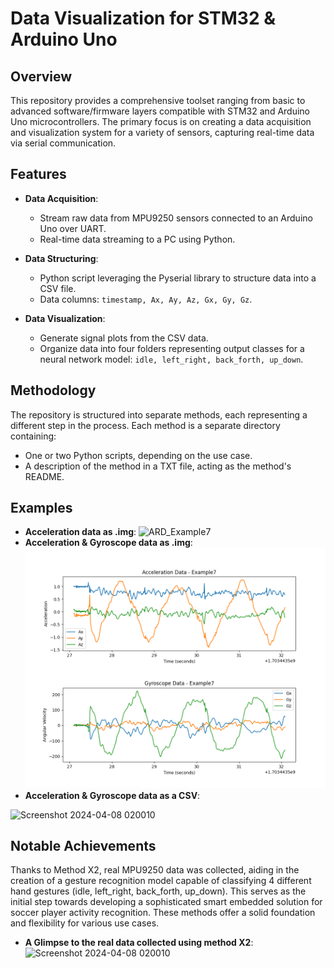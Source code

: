 # Data Visualization for STM32 & Arduino Uno

## Overview

This repository provides a comprehensive toolset ranging from basic to advanced software/firmware layers compatible with STM32 and Arduino Uno microcontrollers. The primary focus is on creating a data acquisition and visualization system for a variety of sensors, capturing real-time data via serial communication.

## Features

- **Data Acquisition**: 
  - Stream raw data from MPU9250 sensors connected to an Arduino Uno over UART.
  - Real-time data streaming to a PC using Python.

- **Data Structuring**: 
  - Python script leveraging the Pyserial library to structure data into a CSV file.
  - Data columns: `timestamp, Ax, Ay, Az, Gx, Gy, Gz`.

- **Data Visualization**:
  - Generate signal plots from the CSV data.
  - Organize data into four folders representing output classes for a neural network model: `idle, left_right, back_forth, up_down`.

## Methodology

The repository is structured into separate methods, each representing a different step in the process. Each method is a separate directory containing:

- One or two Python scripts, depending on the use case.
- A description of the method in a TXT file, acting as the method's README.

## Examples
- **Acceleration data as .img**:
![ARD_Example7](https://github.com/CHIheb0022/Data-visualization-for-STM32/assets/99857162/a1827e3a-be6e-4261-bef6-3b8981b34d78)
- **Acceleration & Gyroscope data as .img**:
![Acceleration & Gyroscope data](Example7.png)
- **Acceleration & Gyroscope data as a CSV**:

![Screenshot 2024-04-08 020010](https://github.com/CHIheb0022/Data-visualization-for-STM32/assets/99857162/cdd4f11a-dc5c-44f2-b8f3-a26b89ee2a7c)


## Notable Achievements

Thanks to Method X2, real MPU9250 data was collected, aiding in the creation of a gesture recognition model capable of classifying 4 different hand gestures (idle, left_right, back_forth, up_down). This serves as the initial step towards developing a sophisticated smart embedded solution for soccer player activity recognition. These methods offer a solid foundation and flexibility for various use cases.
- **A Glimpse to the real data collected using method X2**:
![Screenshot 2024-04-08 020010](https://github.com/CHIheb0022/Data-visualization-for-STM32/assets/99857162/d9e68d50-2d4a-4501-ba82-d3d34353f8fb)

